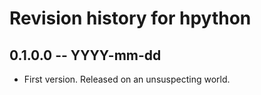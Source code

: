 # Revision history for hpython

## 0.1.0.0  -- YYYY-mm-dd

* First version. Released on an unsuspecting world.
